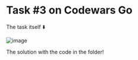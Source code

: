 # Task #3 on Codewars Go

The task itself :arrow_down: 

![image](https://user-images.githubusercontent.com/107930591/174809766-d4ec86ed-395e-48e6-a116-d19e1eae214b.png)

The solution with the code in the folder!











